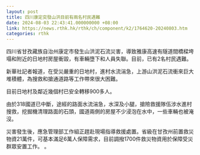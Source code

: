 ```yaml
---
layout: post
title: 四川康定突發山洪目前有兩名村民遇難
date: 2024-08-03 22:43:41.000000000 +08:00
link: https://news.rthk.hk/rthk/ch/component/k2/1764620-20240803.htm
categories: rthk
---
```


四川省甘孜藏族自治州康定市發生山洪泥石流災害，導致雅康高速有隧道間橋樑垮塌和附近的日地村房屋衝毀，有車輛墮下和人員失聯。目前，已有2名村民遇難。

新華社記者報道，在受災嚴重的日地村，進村水流湍急，上游山洪泥石流衝來巨大堆積體，為搜救和搶通道路等工作帶來很大困難。

目前日地村及鄰近幾個村已安全轉移900多人。

由於318國道已中斷，途經的路面水流湍急，水深及小腿，搶險救援隊伍涉水進村搜救，挖掘機清理路面的石頭，國道兩側的房屋不少浸泡在水中，一些車輛也被淹沒。

災害發生後，應急管理部工作組正趕赴現場指導救援處置。省級在甘孜州前置救災物資21萬件，可基本滿足6萬人保障需求，目前調撥1700件救災物資用於保障受災群眾安置工作。
。
